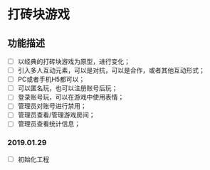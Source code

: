 # 打砖块游戏

## 功能描述

*[ ] 以经典的打砖块游戏为原型，进行变化；
*[ ] 引入多人互动元素，可以是对抗，可以是合作，或者其他互动形式；
*[ ] PC或者手机H5都可以；
*[ ] 可以匿名玩，也可以注册账号后玩；
*[ ] 登录账号玩，可以在游戏中使用表情；
*[ ] 管理员对账号进行禁用；
*[ ] 管理员查看/管理游戏房间；
*[ ] 管理员查看统计信息；

### 2019.01.29

*[ ] 初始化工程
